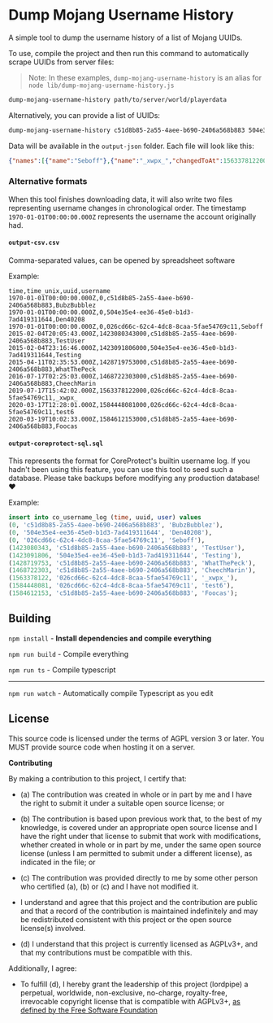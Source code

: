 Dump Mojang Username History
===

A simple tool to dump the username history of a list of Mojang UUIDs.

To use, compile the project and then run this command to automatically scrape UUIDs from server files:

> Note: In these examples, `dump-mojang-username-history` is an alias for `node lib/dump-mojang-username-history.js`

```bash
dump-mojang-username-history path/to/server/world/playerdata
```

Alternatively, you can provide a list of UUIDs:

```bash
dump-mojang-username-history c51d8b85-2a55-4aee-b690-2406a568b883 504e35e4-ee36-45e0-b1d3-7ad419311644 026cd66c-62c4-4dc8-8caa-5fae54769c11 
```

Data will be available in the `output-json` folder. Each file will look like this:

```json
{"names":[{"name":"Seboff"},{"name":"_xwpx_","changedToAt":1563378122000},{"name":"test6","changedToAt":1584448081000}],"profile":{"id":"026cd66c62c44dc88caa5fae54769c11","name":"test6","properties":[{"name":"textures","value":"ewogICJ0aW1lc3RhbXAiIDogMTY2MjYxODA1NzAzMCwKICAicHJvZmlsZUlkIiA6ICIwMjZjZDY2YzYyYzQ0ZGM4OGNhYTVmYWU1NDc2OWMxMSIsCiAgInByb2ZpbGVOYW1lIiA6ICJ0ZXN0NiIsCiAgInRleHR1cmVzIiA6IHsKICAgICJTS0lOIiA6IHsKICAgICAgInVybCIgOiAiaHR0cDovL3RleHR1cmVzLm1pbmVjcmFmdC5uZXQvdGV4dHVyZS9kODVkYzJlY2IzNDZlYTc2N2Q3ZTU3ZDQyODNkYWNlYWZiOTBlOGQ2NDA4NGQwMmVkMWYxZTAzZWVjZmUxZTMwIgogICAgfQogIH0KfQ=="}]}}
```

### Alternative formats

When this tool finishes downloading data, it will also write two files representing username changes in chronological order. The timestamp `1970-01-01T00:00:00.000Z` represents the username the account originally had.

#### `output-csv.csv`

Comma-separated values, can be opened by spreadsheet software

Example:
```csv
time,time_unix,uuid,username
1970-01-01T00:00:00.000Z,0,c51d8b85-2a55-4aee-b690-2406a568b883,BubzBubblez
1970-01-01T00:00:00.000Z,0,504e35e4-ee36-45e0-b1d3-7ad419311644,Den40208
1970-01-01T00:00:00.000Z,0,026cd66c-62c4-4dc8-8caa-5fae54769c11,Seboff
2015-02-04T20:05:43.000Z,1423080343000,c51d8b85-2a55-4aee-b690-2406a568b883,TestUser
2015-02-04T23:16:46.000Z,1423091806000,504e35e4-ee36-45e0-b1d3-7ad419311644,Testing
2015-04-11T02:35:53.000Z,1428719753000,c51d8b85-2a55-4aee-b690-2406a568b883,WhatThePeck
2016-07-17T02:25:03.000Z,1468722303000,c51d8b85-2a55-4aee-b690-2406a568b883,CheechMarin
2019-07-17T15:42:02.000Z,1563378122000,026cd66c-62c4-4dc8-8caa-5fae54769c11,_xwpx_
2020-03-17T12:28:01.000Z,1584448081000,026cd66c-62c4-4dc8-8caa-5fae54769c11,test6
2020-03-19T10:02:33.000Z,1584612153000,c51d8b85-2a55-4aee-b690-2406a568b883,Foocas
```

#### `output-coreprotect-sql.sql`

This represents the format for CoreProtect's builtin username log. If you hadn't been using this feature, you can use this tool to seed such a database. Please take backups before modifying any production database! ❤️

Example:
```sql
insert into co_username_log (time, uuid, user) values
(0, 'c51d8b85-2a55-4aee-b690-2406a568b883', 'BubzBubblez'),
(0, '504e35e4-ee36-45e0-b1d3-7ad419311644', 'Den40208'),
(0, '026cd66c-62c4-4dc8-8caa-5fae54769c11', 'Seboff'),
(1423080343, 'c51d8b85-2a55-4aee-b690-2406a568b883', 'TestUser'),
(1423091806, '504e35e4-ee36-45e0-b1d3-7ad419311644', 'Testing'),
(1428719753, 'c51d8b85-2a55-4aee-b690-2406a568b883', 'WhatThePeck'),
(1468722303, 'c51d8b85-2a55-4aee-b690-2406a568b883', 'CheechMarin'),
(1563378122, '026cd66c-62c4-4dc8-8caa-5fae54769c11', '_xwpx_'),
(1584448081, '026cd66c-62c4-4dc8-8caa-5fae54769c11', 'test6'),
(1584612153, 'c51d8b85-2a55-4aee-b690-2406a568b883', 'Foocas');
```

Building
---

`npm install` - **Install dependencies and compile everything**

`npm run build` - Compile everything

`npm run ts` - Compile typescript

---

`npm run watch` - Automatically compile Typescript as you edit

License
---

This source code is licensed under the terms of AGPL version 3 or later. You MUST provide source code when hosting it on a server.

**Contributing**

By making a contribution to this project, I certify that:

- (a) The contribution was created in whole or in part by me and I have the right to submit it under a suitable open source license; or

- (b) The contribution is based upon previous work that, to the best of my knowledge, is covered under an appropriate open source license and I have the right under that license to submit that work with modifications, whether created in whole or in part by me, under the same open source license (unless I am permitted to submit under a different license), as indicated in the file; or

- (c) The contribution was provided directly to me by some other person who certified (a), (b) or (c) and I have not modified it.

- I understand and agree that this project and the contribution are public and that a record of the contribution is maintained indefinitely and may be redistributed consistent with this project or the open source license(s) involved.

- (d) I understand that this project is currently licensed as AGPLv3+, and that my contributions must be compatible with this.

Additionally, I agree:

- To fulfill (d), I hereby grant the leadership of this project (lordpipe) a perpetual, worldwide, non-exclusive, no-charge, royalty-free, irrevocable copyright license that is compatible with AGPLv3+, [as defined by the Free Software Foundation](https://www.gnu.org/licenses/license-list.en.html#GPLCompatibleLicenses)
